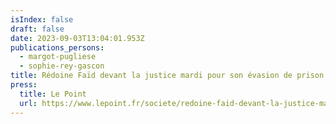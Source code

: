 ```yaml
---
isIndex: false
draft: false
date: 2023-09-03T13:04:01.953Z
publications_persons:
  - margot-pugliese
  - sophie-rey-gascon
title: Rédoine Faïd devant la justice mardi pour son évasion de prison en hélicoptère
press:
  title: Le Point
  url: https://www.lepoint.fr/societe/redoine-faid-devant-la-justice-mardi-pour-son-evasion-de-prison-en-helicoptere-03-09-2023-2533758_23.php
---
```

